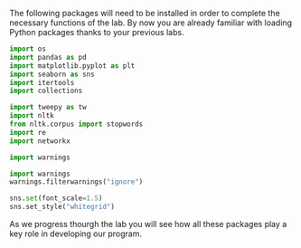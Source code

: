 <!--title={Loading Packages}-->

The following packages will need to be installed in order to complete the necessary functions of the lab. By now you are already familiar with loading Python packages thanks to your previous labs.

``` python
import os
import pandas as pd
import matplotlib.pyplot as plt
import seaborn as sns
import itertools
import collections

import tweepy as tw
import nltk
from nltk.corpus import stopwords
import re
import networkx

import warnings

import warnings
warnings.filterwarnings("ignore")

sns.set(font_scale=1.5)
sns.set_style("whitegrid")
```

As we progress thourgh the lab you will see how all these packages play a key role in developing our program.

 